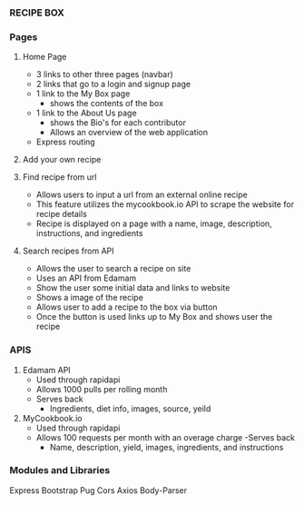 ### RECIPE BOX

### Pages

1. Home Page

   - 3 links to other three pages (navbar)
   - 2 links that go to a login and signup page
   - 1 link to the My Box page
     - shows the contents of the box
   - 1 link to the About Us page
     - shows the Bio's for each contributor
     - Allows an overview of the web application
   - Express routing

2. Add your own recipe
3. Find recipe from url
   - Allows users to input a url from an external online recipe
   - This feature utilizes the mycookbook.io API to scrape the website for recipe details
   - Recipe is displayed on a page with a name, image, description, instructions, and ingredients
4. Search recipes from API
   - Allows the user to search a recipe on site
   - Uses an API from Edamam
   - Show the user some initial data and links to website
   - Shows a image of the recipe
   - Allows user to add a recipe to the box via button
   - Once the button is used links up to My Box and shows user the recipe

### APIS

1. Edamam API
   - Used through rapidapi
   - Allows 1000 pulls per rolling month
   - Serves back
     - Ingredients, diet info, images, source, yeild
2. MyCookbook.io
   - Used through rapidapi
   - Allows 100 requests per month with an overage charge
     -Serves back
     - Name, description, yield, images, ingredients, and instructions

### Modules and Libraries

Express
Bootstrap
Pug
Cors
Axios
Body-Parser
